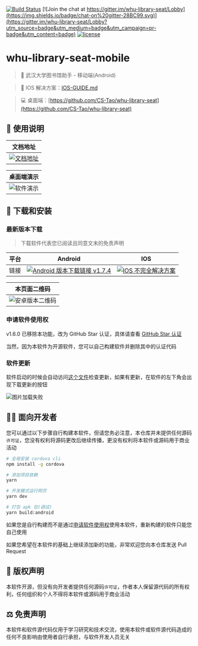 [![Build Status](https://www.travis-ci.com/CS-Tao/whu-library-seat-mobile.svg?branch=master)](https://www.travis-ci.com/CS-Tao/whu-library-seat-mobile)
[![Join the chat at https://gitter.im/whu-library-seat/Lobby](https://img.shields.io/badge/chat-on%20gitter-28BC99.svg)](https://gitter.im/whu-library-seat/Lobby?utm_source=badge&utm_medium=badge&utm_campaign=pr-badge&utm_content=badge)
[![license](https://img.shields.io/badge/license-none-yellow.svg)](#版权声明)

# whu-library-seat-mobile

> 📲 武汉大学图书馆助手 - 移动端(Android)

> 🧰 IOS 解决方案：[IOS-GUIDE.md](./IOS-GUIDE.md)

> 💻 桌面端：[https://github.com/CS-Tao/whu-library-seat](https://github.com/CS-Tao/whu-library-seat)

## 📗 使用说明

|文档地址|
| :---: |
| [![文档地址](https://img.shields.io/badge/文档地址-vuepress-blightgreen.svg)](https://home.cs-tao.cc/whu-library-seat/)|

|桌面端演示|
| :---: |
| ![软件演示](https://home.cs-tao.cc/github-content/contents/github/whu-library-seat/full.gif)|

## 🚀 下载和安装

### 最新版本下载

> 下载软件代表您已阅读且同意文末的免责声明

| 平台 |                                                                                                  Android                                                                                                   |                                                IOS                                                |
| :--- | :--------------------------------------------------------------------------------------------------------------------------------------------------------------------------------------------------------: | :-----------------------------------------------------------------------------------------------: |
| 链接 | [![Android 版本下载链接 v1.7.4](https://img.shields.io/badge/v1.7.4-Android-limegreen.svg)](https://github.com/CS-Tao/whu-library-seat-mobile/releases/download/v1.7.4/whu-library-seat-mobile_v1.7.4.apk) | [![IOS 不完全解决方案](https://img.shields.io/badge/不完全解决方案-IOS-blue.svg)](./IOS-GUIDE.md) |

|                                                         本页面二维码                                                          |
| :---------------------------------------------------------------------------------------------------------------------------: |
| ![安卓版本二维码](https://home.cs-tao.cc/github-content/contents/github/whu-library-seat/user-validation/last-android-qr.jpg) |

### 申请软件使用权

v1.6.0 已移除本功能，改为 GitHub Star 认证，具体请查看 [GitHub Star 认证](https://home.cs-tao.cc/whu-library-seat/specification/auth.html)

当然，因为本软件为开源软件，您可以自己构建软件并删除其中的认证代码

### 软件更新

软件启动的时候会自动访问[这个文件](https://github.com/CS-Tao/github-content/blob/master/contents/github/whu-library-seat/user-validation/last-mobile.json)检查更新，如果有更新，在软件的左下角会出现下载更新的按钮

![图片加载失败](https://home.cs-tao.cc/github-content/contents/github/whu-library-seat/update.png)

## 👨‍💻 面向开发者

您可以通过以下步骤自行构建本软件，但请您务必注意，本仓库并未提供任何源码`许可证`，您没有权利将源码更改后继续传播，更没有权利将本软件或源码用于商业活动

```bash
# 全局安装 cordova cli
npm install -g cordova

# 添加项目依赖
yarn

# 开发模式运行网页
yarn dev

# 打包 apk 包(调试)
yarn build:android
```

如果您是自行构建而不是通过[申请软件使用权](#申请软件使用权)使用本软件，重新构建的软件只能您自己使用

如果您希望在本软件的基础上继续添加新的功能，非常欢迎您向本仓库发送 Pull Request

## 📑 版权声明

本软件开源，但没有向开发者提供任何源码`许可证`，作者本人保留源代码的所有权利，任何组织和个人不得将本软件或源码用于商业活动

## ⚖️ 免责声明

本软件和软件源代码仅用于学习研究和技术交流，使用本软件或软件源代码造成的任何不良影响由使用者自行承担，与软件开发人员无关
